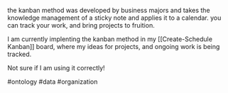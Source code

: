 the kanban method was developed by business majors and takes the knowledge management of a sticky note and applies it to a calendar. you can track your work, and bring projects to fruition. 

I am currently implenting the kanban method in my [[Create-Schedule Kanban]] board, where my ideas for projects, and ongoing work is being tracked.

Not sure if I am using it correctly!

#ontology #data #organization
